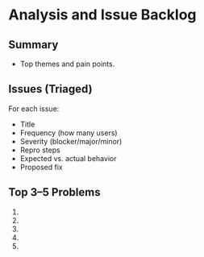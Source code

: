 # Analysis and Issue Backlog

## Summary
- Top themes and pain points.

## Issues (Triaged)
For each issue:
- Title
- Frequency (how many users)
- Severity (blocker/major/minor)
- Repro steps
- Expected vs. actual behavior
- Proposed fix

## Top 3–5 Problems
1. 
2. 
3. 
4. 
5. 
